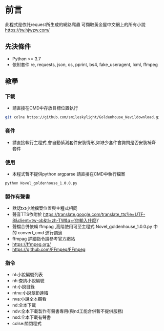 # 前言
此程式是依託request所生成的網路爬蟲
可擷取黃金屋中文網上的所有小說
https://tw.hjwzw.com/

## 先決條件
- Python >= 3.7
- 依附套件 re, requests, json, os, pprint, bs4, fake_useragent, lxml, ffmpeg
## 教學
### 下載
- 請直接在CMD中存放目標位置執行
```bash
git colne https://github.com/smileskylight/Goldenhouse_Nevildownload.git
```
### 套件
- 請直接執行主程式,會自動偵測套件安裝情形,如缺少套件會詢問是否安裝補齊套件

### 使用
- 本程式暫不提供python argparse 請直接在CMD中執行檔案
```bash
python Novel_goldenhouse_1.0.0.py
```
### 製作有聲書
- 默認txt小說檔案位置與主程式相同
- 聲音TTS依附於 https://translate.google.com/translate_tts?ie=UTF-8&client=tw-ob&tl=zh-TW&q={你輸入什麼}'
- 聲檔合併依賴 ffmpag ,高階使用可至主程式 Novel_goldenhouse_1.0.0.py 中的 convert_cmd 進行調適
- ffmpag 詳細指令請參考官方網站
- https://ffmpeg.org/
- https://github.com/FFmpeg/FFmpeg
### 指令
- nl:小說編號列表
- nh:查詢小說編號
- nt:小說目錄
- ntnu:小說章節連結
- nva:小說全本觀看
- nd:全本下載
- ndv:全本下載製作有聲書專用(與nd工能合併暫不提供服務)
- nsd:全本下載有聲書
- colse:關閉程式
